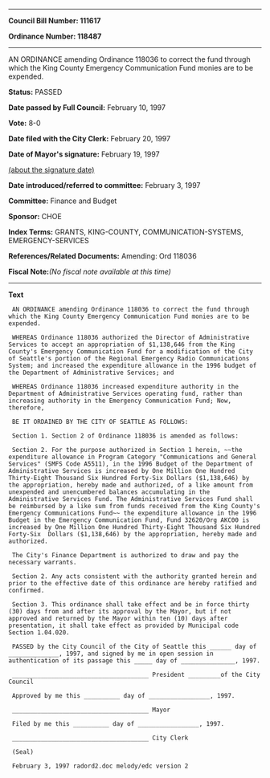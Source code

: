 

********

**Council Bill Number: 111617**
   
**Ordinance Number: 118487**
********

 AN ORDINANCE amending Ordinance 118036 to correct the fund through which the King County Emergency Communication Fund monies are to be expended.

**Status:** PASSED
   
**Date passed by Full Council:** February 10, 1997
   
**Vote:** 8-0
   
**Date filed with the City Clerk:** February 20, 1997
   
**Date of Mayor's signature:** February 19, 1997
   
[(about the signature date)](/~public/approvaldate.htm)
   
   
   
**Date introduced/referred to committee:** February 3, 1997
   
**Committee:** Finance and Budget
   
**Sponsor:** CHOE
   
   
**Index Terms:** GRANTS, KING-COUNTY, COMMUNICATION-SYSTEMS, EMERGENCY-SERVICES

**References/Related Documents:** Amending: Ord 118036

**Fiscal Note:**_(No fiscal note available at this time)_

********

**Text**
   
```
 AN ORDINANCE amending Ordinance 118036 to correct the fund through which the King County Emergency Communication Fund monies are to be expended.

 WHEREAS Ordinance 118036 authorized the Director of Administrative Services to accept an appropriation of $1,138,646 from the King County's Emergency Communication Fund for a modification of the City of Seattle's portion of the Regional Emergency Radio Communications System; and increased the expenditure allowance in the 1996 budget of the Department of Administrative Services; and

 WHEREAS Ordinance 118036 increased expenditure authority in the Department of Administrative Services operating fund, rather than increasing authority in the Emergency Communication Fund; Now, therefore,

 BE IT ORDAINED BY THE CITY OF SEATTLE AS FOLLOWS:

 Section 1. Section 2 of Ordinance 118036 is amended as follows:

 Section 2. For the purpose authorized in Section 1 herein, ~~the expenditure allowance in Program Category "Communications and General Services" (SMFS Code A5511), in the 1996 Budget of the Department of Administrative Services is increased by One Million One Hundred Thirty-Eight Thousand Six Hundred Forty-Six Dollars ($1,138,646) by the appropriation, hereby made and authorized, of a like amount from unexpended and unencumbered balances accumulating in the Administrative Services Fund. The Administrative Services Fund shall be reimbursed by a like sum from funds received from the King County's Emergency Communications Fund~~ the expenditure allowance in the 1996 Budget in the Emergency Communication Fund, Fund 32620/Org AKC00 is increased by One Million One Hundred Thirty-Eight Thousand Six Hundred Forty-Six  Dollars ($1,138,646) by the appropriation, hereby made and authorized.

 The City's Finance Department is authorized to draw and pay the necessary warrants.

 Section 2. Any acts consistent with the authority granted herein and prior to the effective date of this ordinance are hereby ratified and confirmed.

 Section 3. This ordinance shall take effect and be in force thirty (30) days from and after its approval by the Mayor, but if not approved and returned by the Mayor within ten (10) days after presentation, it shall take effect as provided by Municipal code Section 1.04.020.

 PASSED by the City Council of the City of Seattle this ______ day of ______________, 1997, and signed by me in open session in authentication of its passage this _____ day of _______________, 1997.

 ______________________________________ President _________of the City Council

 Approved by me this __________ day of _________________, 1997.

 ______________________________________ Mayor

 Filed by me this __________ day of _________________, 1997.

 ______________________________________ City Clerk

 (Seal)

 February 3, 1997 radord2.doc melody/edc version 2

```

